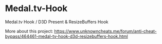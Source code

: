 # Medal.tv-Hook
Medal.tv Hook / D3D Present &amp; ResizeBuffers Hook

More about this project: https://www.unknowncheats.me/forum/anti-cheat-bypass/464461-medal-tv-hook-d3d-resizebuffers-hook.html
